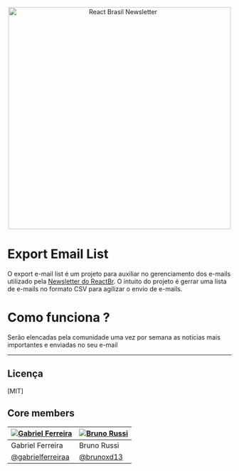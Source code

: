 <p align="center">
  <a href="#"><img src="https://raw.githubusercontent.com/react-brasil/newsletter/master/react-br-newsletter.png" alt="React Brasil Newsletter" title="React Brasil Newsletter" width="500" /></a>
</p>

# Export Email List
O export e-mail list é um projeto para auxiliar no gerenciamento dos e-mails utilizado pela [Newsletter do ReactBr](https://github.com/react-brasil/newsletter). O intuito do projeto é gerrar uma lista de e-mails no formato CSV para agilizar o envio de e-mails.


# Como funciona ?
Serão elencadas pela comunidade uma vez por semana as notícias mais importantes e enviadas no seu e-mail

______

## Licença

[MIT]

## Core members

[![Gabriel Ferreira](https://avatars1.githubusercontent.com/u/17201177?s=64&v=4)](https://github.com/gabrielferreiraa) | [![Bruno Russi](https://avatars1.githubusercontent.com/u/7950082?s=64&v=4)](https://github.com/brunoxd13)
|---|---|
| Gabriel Ferreira | Bruno Russi |
| [@gabrielferreiraa](https://github.com/gabrielferreiraa) | [@brunoxd13](https://github.com/brunoxd13) |
